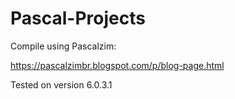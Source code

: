 # Pascal-Projects
 
Compile using Pascalzim:

https://pascalzimbr.blogspot.com/p/blog-page.html

Tested on version 6.0.3.1